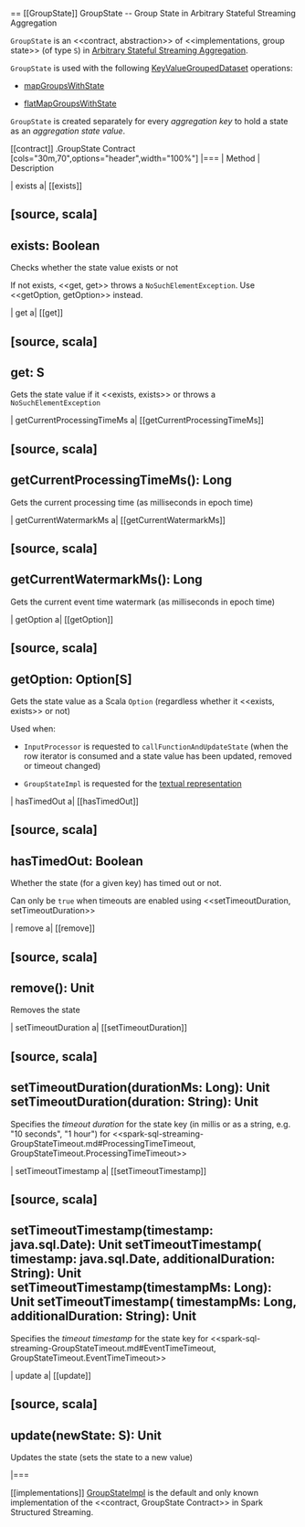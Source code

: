 == [[GroupState]] GroupState -- Group State in Arbitrary Stateful Streaming Aggregation

`GroupState` is an <<contract, abstraction>> of <<implementations, group state>> (of type `S`) in [Arbitrary Stateful Streaming Aggregation](arbitrary-stateful-streaming-aggregation.md).

`GroupState` is used with the following [KeyValueGroupedDataset](KeyValueGroupedDataset.md) operations:

* [mapGroupsWithState](KeyValueGroupedDataset.md#mapGroupsWithState)

* [flatMapGroupsWithState](KeyValueGroupedDataset.md#flatMapGroupsWithState)

`GroupState` is created separately for every *aggregation key* to hold a state as an *aggregation state value*.

[[contract]]
.GroupState Contract
[cols="30m,70",options="header",width="100%"]
|===
| Method
| Description

| exists
a| [[exists]]

[source, scala]
----
exists: Boolean
----

Checks whether the state value exists or not

If not exists, <<get, get>> throws a `NoSuchElementException`. Use <<getOption, getOption>> instead.

| get
a| [[get]]

[source, scala]
----
get: S
----

Gets the state value if it <<exists, exists>> or throws a `NoSuchElementException`

| getCurrentProcessingTimeMs
a| [[getCurrentProcessingTimeMs]]

[source, scala]
----
getCurrentProcessingTimeMs(): Long
----

Gets the current processing time (as milliseconds in epoch time)

| getCurrentWatermarkMs
a| [[getCurrentWatermarkMs]]

[source, scala]
----
getCurrentWatermarkMs(): Long
----

Gets the current event time watermark (as milliseconds in epoch time)

| getOption
a| [[getOption]]

[source, scala]
----
getOption: Option[S]
----

Gets the state value as a Scala `Option` (regardless whether it <<exists, exists>> or not)

Used when:

* `InputProcessor` is requested to `callFunctionAndUpdateState` (when the row iterator is consumed and a state value has been updated, removed or timeout changed)

* `GroupStateImpl` is requested for the [textual representation](GroupStateImpl.md#toString)

| hasTimedOut
a| [[hasTimedOut]]

[source, scala]
----
hasTimedOut: Boolean
----

Whether the state (for a given key) has timed out or not.

Can only be `true` when timeouts are enabled using <<setTimeoutDuration, setTimeoutDuration>>

| remove
a| [[remove]]

[source, scala]
----
remove(): Unit
----

Removes the state

| setTimeoutDuration
a| [[setTimeoutDuration]]

[source, scala]
----
setTimeoutDuration(durationMs: Long): Unit
setTimeoutDuration(duration: String): Unit
----

Specifies the *timeout duration* for the state key (in millis or as a string, e.g. "10 seconds", "1 hour") for <<spark-sql-streaming-GroupStateTimeout.md#ProcessingTimeTimeout, GroupStateTimeout.ProcessingTimeTimeout>>

| setTimeoutTimestamp
a| [[setTimeoutTimestamp]]

[source, scala]
----
setTimeoutTimestamp(timestamp: java.sql.Date): Unit
setTimeoutTimestamp(
  timestamp: java.sql.Date,
  additionalDuration: String): Unit
setTimeoutTimestamp(timestampMs: Long): Unit
setTimeoutTimestamp(
  timestampMs: Long,
  additionalDuration: String): Unit
----

Specifies the *timeout timestamp* for the state key for <<spark-sql-streaming-GroupStateTimeout.md#EventTimeTimeout, GroupStateTimeout.EventTimeTimeout>>

| update
a| [[update]]

[source, scala]
----
update(newState: S): Unit
----

Updates the state (sets the state to a new value)

|===

[[implementations]]
[GroupStateImpl](GroupStateImpl.md) is the default and only known implementation of the <<contract, GroupState Contract>> in Spark Structured Streaming.
